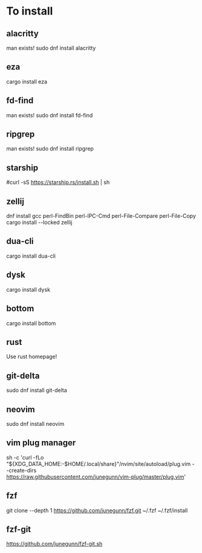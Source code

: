 # To install

## alacritty

man exists!
sudo dnf install alacritty

## eza

cargo install eza

## fd-find

man exists!
sudo dnf install fd-find

## ripgrep

man exists!
sudo dnf install ripgrep

##  starship

#curl -sS https://starship.rs/install.sh | sh

## zellij

dnf install gcc perl-FindBin perl-IPC-Cmd perl-File-Compare perl-File-Copy
cargo install --locked zellij


## dua-cli

cargo install dua-cli

## dysk

cargo install dysk

## bottom

cargo install bottom

## rust

Use rust homepage!

## git-delta

sudo dnf install git-delta

## neovim

sudo dnf install neovim

## vim plug manager

sh -c 'curl -fLo "${XDG_DATA_HOME:-$HOME/.local/share}"/nvim/site/autoload/plug.vim --create-dirs \
       https://raw.githubusercontent.com/junegunn/vim-plug/master/plug.vim'

## fzf

git clone --depth 1 https://github.com/junegunn/fzf.git ~/.fzf
~/.fzf/install

## fzf-git

https://github.com/junegunn/fzf-git.sh

